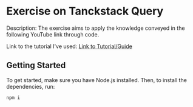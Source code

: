 # Exercise on Tanckstack Query

Description: The exercise aims to apply the knowledge conveyed in the following YouTube link through code.

Link to the tutorial I've used: [Link to Tutorial/Guide](https://link-to-your-tutorial.com)

## Getting Started

To get started, make sure you have Node.js installed. Then, to install the dependencies, run:

```bash
npm i
```
